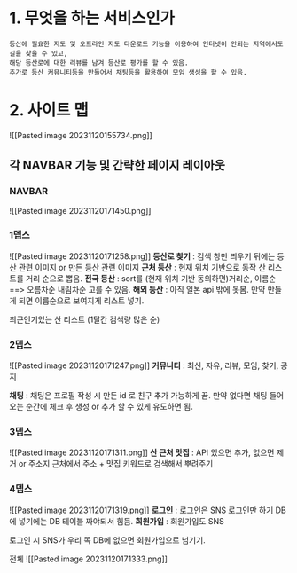 # 1. 무엇을 하는 서비스인가
```text
등산에 필요한 지도 및 오프라인 지도 다운로드 기능을 이용하여 인터넷이 안되는 지역에서도 길을 찾을 수 있고,
해당 등산로에 대한 리뷰를 남겨 등산로 평가를 할 수 있음.
추가로 등산 커뮤니티등을 만들어서 채팅등을 활용하여 모임 생성을 할 수 있음.
```

# 2. 사이트 맵
![[Pasted image 20231120155734.png]]


## 각 NAVBAR 기능 및 간략한 페이지 레이아웃

### **NAVBAR** 
![[Pasted image 20231120171450.png]]






### **1뎁스**
![[Pasted image 20231120171258.png]]
**등산로 찾기** : 검색 창만 띄우기 뒤에는 등산 관련 이미지 or 만든 등산 관련 이미지
**근처 등산** : 현재 위치 기반으로 동작 산 리스트를 거리 순으로 뽑음.
**전국 등산** : sort를 (현재 위치 기반 동의하면)거리순, 이름순 ==> 오름차순 내림차순 고를 수 있음.
**해외 등산** : 아직 일본 api 밖에 못봄. 만약 만들게 되면 이름순으로 보여지게 리스트 넣기.


최근인기있는 산 리스트 (1달간 검색량 많은 순)




### **2뎁스**
![[Pasted image 20231120171247.png]]
**커뮤니티** : 최신, 자유, 리뷰, 모임, 찾기, 공지

**채팅** : 채팅은 프로필 작성 시 만든 id 로 친구 추가 가능하게 끔. 만약 없다면 채팅 들어오는 순간에 체크 후 생성 or 추가 할 수 있게 유도하면 됨.








### **3뎁스**
![[Pasted image 20231120171311.png]]
**산 근처 맛집** : API 있으면 추가, 없으면 제거 or 주소지 근처에서 주소 + 맛집 키워드로 검색해서 뿌려주기






### **4뎁스**
![[Pasted image 20231120171319.png]]
**로그인** : 로그인은 SNS 로그인만 하기 DB 에 넣기에는 DB 테이블 짜야되서 힘듬.
**회원가입** : 회원가입도 SNS

로그인 시 SNS가 우리 쪽 DB에 없으면 회원가입으로 넘기기.


전체
![[Pasted image 20231120171333.png]]